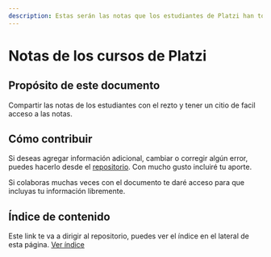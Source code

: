 ```yaml
---
description: Estas serán las notas que los estudiantes de Platzi han tomado
---
```


# Notas de los cursos de Platzi

## Propósito de este documento

Compartir las notas de los estudiantes con el rezto y tener un citio de facil acceso a las notas. 

## Cómo contribuir

Si deseas agregar información adicional, cambiar o corregir algún error, puedes hacerlo desde el [repositorio](https://github.com/AugustoBarco/Notas_recolectadas). Con mucho gusto incluiré tu aporte.

Si colaboras muchas veces con el documento te daré acceso para que incluyas tu información libremente.

## Índice de contenido

Este link te va a dirigir al repositorio, puedes ver el índice en el lateral de esta página. [Ver índice](https://github.com/AugustoBarco/Notas_recolectadas/tree/2e3c43e3c1c104a846d1bef80578ed24987eccf3/SUMMARY.md)

